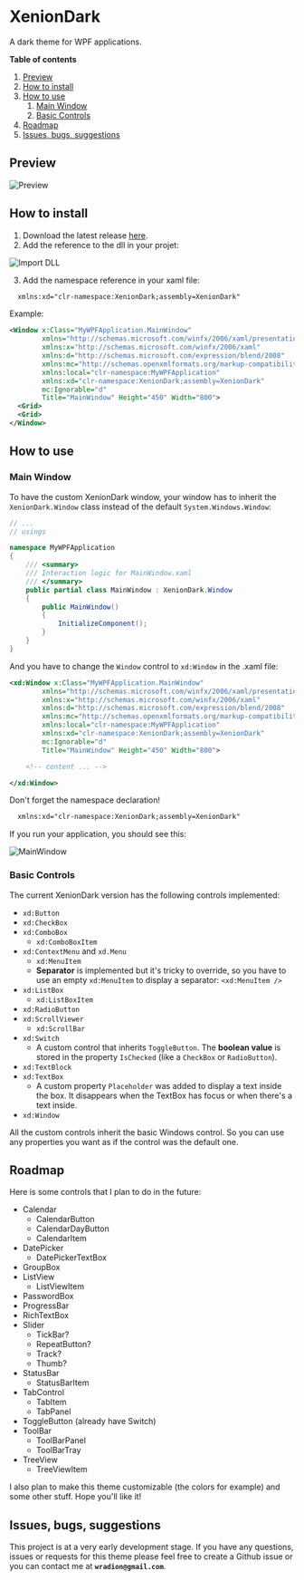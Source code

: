 # XenionDark
A dark theme for WPF applications.

**Table of contents**
1. [Preview](#preview)
2. [How to install](#how-to-install)
3. [How to use](#how-to-use)
   1. [Main Window](#main-window)
   2. [Basic Controls](#basic-controls)
4. [Roadmap](#roadmap)
5. [Issues, bugs, suggestions](#issues-bugs-suggestions)

## Preview

![Preview](README/XenionDark_v1.0.0_Preview.gif)

## How to install

1. Download the latest release [here](https://github.com/wRadion/XenionDark/releases).
2. Add the reference to the dll in your projet:

![Import DLL](README/XenionDark_HowToUse_ImportDll.gif)

3. Add the namespace reference in your xaml file:

```xml
  xmlns:xd="clr-namespace:XenionDark;assembly=XenionDark"
```

Example:
```xml
<Window x:Class="MyWPFApplication.MainWindow"
        xmlns="http://schemas.microsoft.com/winfx/2006/xaml/presentation"
        xmlns:x="http://schemas.microsoft.com/winfx/2006/xaml"
        xmlns:d="http://schemas.microsoft.com/expression/blend/2008"
        xmlns:mc="http://schemas.openxmlformats.org/markup-compatibility/2006"
        xmlns:local="clr-namespace:MyWPFApplication"
        xmlns:xd="clr-namespace:XenionDark;assembly=XenionDark"
        mc:Ignorable="d"
        Title="MainWindow" Height="450" Width="800">
  <Grid>
  <Grid>
</Window>
```

## How to use

### Main Window

To have the custom XenionDark window, your window has to inherit the `XenionDark.Window` class
instead of the default `System.Windows.Window`:

```csharp
// ...
// usings

namespace MyWPFApplication
{
    /// <summary>
    /// Interaction logic for MainWindow.xaml
    /// </summary>
    public partial class MainWindow : XenionDark.Window
    {
        public MainWindow()
        {
            InitializeComponent();
        }
    }
}
```

And you have to change the `Window` control to `xd:Window` in the .xaml file:

```xml
<xd:Window x:Class="MyWPFApplication.MainWindow"
        xmlns="http://schemas.microsoft.com/winfx/2006/xaml/presentation"
        xmlns:x="http://schemas.microsoft.com/winfx/2006/xaml"
        xmlns:d="http://schemas.microsoft.com/expression/blend/2008"
        xmlns:mc="http://schemas.openxmlformats.org/markup-compatibility/2006"
        xmlns:local="clr-namespace:MyWPFApplication"
        xmlns:xd="clr-namespace:XenionDark;assembly=XenionDark"
        mc:Ignorable="d"
        Title="MainWindow" Height="450" Width="800">

    <!-- content ... -->

</xd:Window>
```

Don't forget the namespace declaration!

```xml
  xmlns:xd="clr-namespace:XenionDark;assembly=XenionDark"
```

If you run your application, you should see this:

![MainWindow](README/XenionDark_MainWindow.png)

### Basic Controls

The current XenionDark version has the following controls implemented:
- `xd:Button`
- `xd:CheckBox`
- `xd:ComboBox`
  - `xd:ComboBoxItem`
- `xd:ContextMenu` and `xd.Menu`
  - `xd:MenuItem`
  - **Separator** is implemented but it's tricky to override, so you have to use
  an empty `xd:MenuItem` to display a separator: `<xd:MenuItem />`
- `xd:ListBox`
  - `xd:ListBoxItem`
- `xd:RadioButton`
- `xd:ScrollViewer`
  - `xd:ScrollBar`
- `xd:Switch`
    - A custom control that inherits `ToggleButton`. The **boolean value**
    is stored in the property `IsChecked` (like a `CheckBox` or `RadioButton`).
- `xd:TextBlock`
- `xd:TextBox`
    - A custom property `Placeholder` was added to display a text inside the
    box. It disappears when the TextBox has focus or when there's a text inside.
- `xd:Window`

All the custom controls inherit the basic Windows control. So you can
use any properties you want as if the control was the default one.

## Roadmap

Here is some controls that I plan to do in the future:

- Calendar
    - CalendarButton
    - CalendarDayButton
    - CalendarItem
- DatePicker
  - DatePickerTextBox
- GroupBox
- ListView
  - ListViewItem
- PasswordBox
- ProgressBar
- RichTextBox
- Slider
  - TickBar?
  - RepeatButton?
  - Track?
  - Thumb?
- StatusBar
  - StatusBarItem
- TabControl
  - TabItem
  - TabPanel
- ToggleButton (already have Switch)
- ToolBar
  - ToolBarPanel
  - ToolBarTray
- TreeView 
  - TreeViewItem

I also plan to make this theme customizable (the colors for example)
and some other stuff. Hope you'll like it!

## Issues, bugs, suggestions

This project is at a very early development stage. If you have any questions, issues
or requests for this theme please feel free to create a Github issue or you
can contact me at **`wradion@gmail.com`**.
